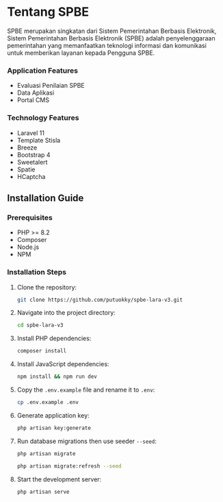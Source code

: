 # Tentang SPBE

SPBE merupakan singkatan dari Sistem Pemerintahan Berbasis Elektronik, Sistem Pemerintahan Berbasis Elektronik (SPBE) adalah penyelenggaraan pemerintahan yang memanfaatkan teknologi informasi dan komunikasi untuk memberikan layanan kepada Pengguna SPBE.

### Application Features

-   Evaluasi Penilaian SPBE
-   Data Aplikasi
-   Portal CMS

### Technology Features

-   Laravel 11
-   Template Stisla
-   Breeze
-   Bootstrap 4
-   Sweetalert
-   Spatie
-   HCaptcha

## Installation Guide

### Prerequisites

-   PHP >= 8.2
-   Composer
-   Node.js
-   NPM

### Installation Steps

1. Clone the repository:

    ```bash
    git clone https://github.com/putuokky/spbe-lara-v3.git
    ```

2. Navigate into the project directory:

    ```bash
    cd spbe-lara-v3
    ```

3. Install PHP dependencies:

    ```bash
    composer install
    ```

4. Install JavaScript dependencies:

    ```bash
    npm install && npm run dev
    ```

5. Copy the `.env.example` file and rename it to `.env`:

    ```bash
    cp .env.example .env
    ```

6. Generate application key:

    ```bash
    php artisan key:generate
    ```

7. Run database migrations then use seeder `--seed`:

    ```bash
    php artisan migrate
    ```

    ```bash
    php artisan migrate:refresh --seed
    ```

8. Start the development server:
    ```bash
    php artisan serve
    ```
